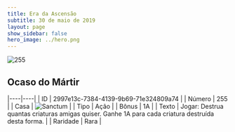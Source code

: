 ```yaml
---
title: Era da Ascensão
subtitle: 30 de maio de 2019
layout: page
show_sidebar: false
hero_image: ../hero.png
---
```


![255](https://cdn.keyforgegame.com/media/card_front/pt/435_255_5J8CCGJC9FGR_pt.png)

## Ocaso do Mártir

|----|----|
| ID | 2997e13c-7384-4139-9b69-71e324809a74 |
| Número | 255 |
| Casa | ![Sanctum](https://archonarcana.com/images/thumb/c/c7/Sanctum.png/22px-Sanctum.png "Santuário") |
| Tipo | Ação |
| Bônus | 1A |
| Texto | Jogar: Destrua quantas criaturas amigas quiser. Ganhe 1A para cada criatura destruída desta forma. |
| Raridade | Rara |
